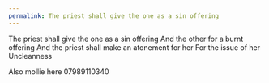 ```yaml
---
permalink: The priest shall give the one as a sin offering
---
```

The priest shall give the one as a sin offering
And the other for a burnt offering 
And the priest shall make an atonement for her 
For the issue of her
Uncleanness 


Also mollie here 07989110340
